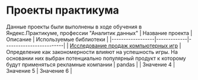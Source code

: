 # Проекты практикума
Данные проекты были выполнены в ходе обучения в Яндекс.Практикуме, профессии "Аналитик данных" 
| Название проекта | Описание    | Используемые библиотеки |
|------------------|-------------|-------------------------|
| [Исследование продаж компьютерных игр](https://docs.google.com/presentation/d/1i2H59nUjhLj2ms5Rpb3o44iYk7Ybv_Ajb9fhp5EHdfE/edit?usp=sharing)  | Определение как закономерности влияют на успешность игры. На основании них выбран потенциально популярный продукт к которому будут применяться рекламные компании | pandas  |
| Значение 4  | Значение 5  | Значение 6  |
